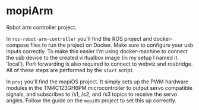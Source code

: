 # mopiArm
Robot arm controller project.

In `ros-robot-arm-controller` you'll find the ROS project and docker-compose files to run the project on Docker. Make sure to configure your usb inputs correctly. To make this easier I'm using docker-machine to connect the usb device to the created virtualbox image (in my setup I named it 'local'). Port forwarding is also required to connect to webviz and rosbridge. All of these steps are performed by the `start` script.

In `proj` you'll find the mopiOS project. It simply sets up the PWM hardware modules in the TM4C123GH6PM microcontroller to output servo compatible signals, and subscribes to /s1, /s2, and /s3 topics to receive the servo angles. Follow the guide on the `mopiOS` project to set this up correctly.


